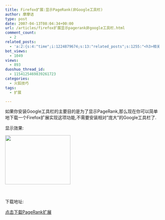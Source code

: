 ```yaml
---
title: Firefox扩展:显示PageRank(非Google工具栏)
author: 摩摩诘
type: post
date: 2007-04-13T08:04:34+00:00
url: /articles/firefox扩展显示pagerank非google工具栏.html
comment_count:
  - 2
related_posts:
  - 'a:2:{s:4:"time";i:1224879674;s:13:"related_posts";s:1255:"<h3>相关日志</h3><ul class="related_post"><li><a href="http://www.digglife.cn/articles/firefox-addons-weekly-issue3.html" title="一周Firefox扩展推荐-第三辑">一周Firefox扩展推荐-第三辑</a></li><li><a href="http://www.digglife.cn/articles/firefox-addons-weekly-issue2.html" title="一周Firefox扩展推荐-第二辑">一周Firefox扩展推荐-第二辑</a></li><li><a href="http://www.digglife.cn/articles/firefox-addons-weekly-issue1.html" title="一周Firefox扩展推荐-第一辑">一周Firefox扩展推荐-第一辑</a></li><li><a href="http://www.digglife.cn/articles/social-web-firefox-yoono.html" title="社会化浏览器扩展Yoono">社会化浏览器扩展Yoono</a></li><li><a href="http://www.digglife.cn/articles/add-google-toolbar-functions-firefox3.html" title="给Firefox 3添加Google Toolbar的功能">给Firefox 3添加Google Toolbar的功能</a></li><li><a href="http://www.digglife.cn/articles/firefox-addons-new-site.html" title="Firefox 3附加软件页面预览">Firefox 3附加软件页面预览</a></li><li><a href="http://www.digglife.cn/articles/creat-a-ultimate-web-development-tool-with-firefox.html" title="让Firefox变成终极网页设计工具">让Firefox变成终极网页设计工具</a></li></ul>";}'
bot_views:
  - 1049
views:
  - 893
duoshuo_thread_id:
  - 1154125469839261723
categories:
  - 火狐技巧
tags:
  - 扩展

---
```

如果你安装Google工具栏的主要目的是为了显示PageRank,那么现在你可以简单地下载一个Firefox扩展实现这项功能,不需要安装相对&#8221;庞大&#8221;的Google工具栏了. 

显示效果: 

<a href="http://javabeta.yo2.cn/wp-content/uploads/3/379/2007/04/WindowsLiveWriter/FirefoxPageRankGoogle_E229/PageRankEx%5B3%5D.png" atomicselection="true"><img style="border-top-width: 0px; border-left-width: 0px; border-bottom-width: 0px; border-right-width: 0px" height="159" src="https://www.digglife.net/qiniu/37/image/911c55a0207063c9a2b5883ca06936ad.png" width="212" border="0" /></a> 

&nbsp; 

下载地址: 

[点击下载PageRank扩展][1]

 [1]: https://addons.mozilla.org/en-US/firefox/addon/2007

